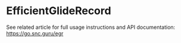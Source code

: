 # EfficientGlideRecord
See related article for full usage instructions and API documentation:  
https://go.snc.guru/egr